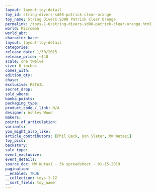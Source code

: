 ```yaml
---
layout: layout-toy-detail 
toy_id: string-divers-sd08-patrick-clear-orange
toy_name: String Divers SD08 Patrick Clear Orange
permalink: /toys-1-6/string-divers-sd08-patrick-clear-orange.html
world: Microman
world_abr: 
character_base: 
layout: layout-toy-detail
categories: 
release_date: 1/30/2015
release_price: ~$40
scale: one twelve
size: 6 inches
comes_with: 
edition_qty: 
chase: 
exclusive: RETAIL
secret_drop: 
sold_where: 
bamba_points: 
packaging_type: 
product_code_/_link: N/A
designer: Ashley Wood
makers: 
points_of_articulation: 
variants: 
you_might_also_like: 
article_contributors: [Phil Back, Don Slater, MW Wutasi]
toy_pics: 
backstory: 
sale_type: 
event_exclusive: 
event_details: 
source_doc: MW Wutasi - 3A spreadsheet - 01-15-2019
pagination: 
__enabled: TRUE
__collection: toys-1-12
__sort_field: toy_name'
---
```

